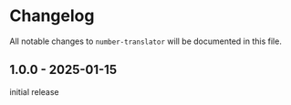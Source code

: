 # Changelog

All notable changes to `number-translator` will be documented in this file.

## 1.0.0 - 2025-01-15

initial release
